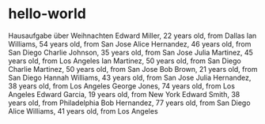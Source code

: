 # hello-world
Hausaufgabe über Weihnachten
Edward Miller, 22 years old, from Dallas
Ian Williams, 54 years old, from San Jose
Alice Hernandez, 46 years old, from San Diego
Charlie Johnson, 35 years old, from San Jose
Julia Martinez, 45 years old, from Los Angeles
Ian Martinez, 50 years old, from San Diego
Charlie Martinez, 50 years old, from San Jose
Bob Brown, 21 years old, from San Diego
Hannah Williams, 43 years old, from San Jose
Julia Hernandez, 38 years old, from Los Angeles
George Jones, 74 years old, from Los Angeles
Edward Garcia, 19 years old, from New York
Edward Smith, 38 years old, from Philadelphia
Bob Hernandez, 77 years old, from San Diego
Alice Williams, 41 years old, from Los Angeles

